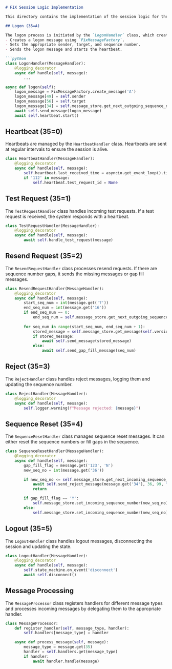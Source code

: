 
```markdown
# FIX Session Logic Implementation

This directory contains the implementation of the session logic for the FIX protocol. Below is a detailed explanation of how the code handles various session-related messages.

## Logon (35=A)

The logon process is initiated by the `LogonHandler` class, which creates and sends a logon message. The `logon` method in `FixEngine` handles the logon sequence:
- Creates a logon message using `FixMessageFactory`.
- Sets the appropriate sender, target, and sequence number.
- Sends the logon message and starts the heartbeat.

```python
class LogonHandler(MessageHandler):
    @logging_decorator
    async def handle(self, message):
        ...

async def logon(self):
    logon_message = FixMessageFactory.create_message('A')
    logon_message[49] = self.sender
    logon_message[56] = self.target
    logon_message[34] = self.message_store.get_next_outgoing_sequence_number()
    await self.send_message(logon_message)
    await self.heartbeat.start()
```

## Heartbeat (35=0)

Heartbeats are managed by the `HeartbeatHandler` class. Heartbeats are sent at regular intervals to ensure the session is alive.

```python
class HeartbeatHandler(MessageHandler):
    @logging_decorator
    async def handle(self, message):
        self.heartbeat.last_received_time = asyncio.get_event_loop().time()
        if '112' in message:
            self.heartbeat.test_request_id = None
```

## Test Request (35=1)

The `TestRequestHandler` class handles incoming test requests. If a test request is received, the system responds with a heartbeat.

```python
class TestRequestHandler(MessageHandler):
    @logging_decorator
    async def handle(self, message):
        await self.handle_test_request(message)
```

## Resend Request (35=2)

The `ResendRequestHandler` class processes resend requests. If there are sequence number gaps, it sends the missing messages or gap fill messages.

```python
class ResendRequestHandler(MessageHandler):
    @logging_decorator
    async def handle(self, message):
        start_seq_num = int(message.get('7'))
        end_seq_num = int(message.get('16'))
        if end_seq_num == 0:
            end_seq_num = self.message_store.get_next_outgoing_sequence_number() - 1
        
        for seq_num in range(start_seq_num, end_seq_num + 1):
            stored_message = self.message_store.get_message(self.version, self.sender, self.target, seq_num)
            if stored_message:
                await self.send_message(stored_message)
            else:
                await self.send_gap_fill_message(seq_num)
```

## Reject (35=3)

The `RejectHandler` class handles reject messages, logging them and updating the sequence number.

```python
class RejectHandler(MessageHandler):
    @logging_decorator
    async def handle(self, message):
        self.logger.warning(f"Message rejected: {message}")
```

## Sequence Reset (35=4)

The `SequenceResetHandler` class manages sequence reset messages. It can either reset the sequence numbers or fill gaps in the sequence.

```python
class SequenceResetHandler(MessageHandler):
    @logging_decorator
    async def handle(self, message):
        gap_fill_flag = message.get('123', 'N')
        new_seq_no = int(message.get('36'))

        if new_seq_no <= self.message_store.get_next_incoming_sequence_number():
            await self.send_reject_message(message.get('34'), 36, 99, "Sequence Reset attempted to decrease sequence number")
            return

        if gap_fill_flag == 'Y':
            self.message_store.set_incoming_sequence_number(new_seq_no)
        else:
            self.message_store.set_incoming_sequence_number(new_seq_no)
```

## Logout (35=5)

The `LogoutHandler` class handles logout messages, disconnecting the session and updating the state.

```python
class LogoutHandler(MessageHandler):
    @logging_decorator
    async def handle(self, message):
        self.state_machine.on_event('disconnect')
        await self.disconnect()
```

## Message Processing

The `MessageProcessor` class registers handlers for different message types and processes incoming messages by delegating them to the appropriate handler.

```python
class MessageProcessor:
    def register_handler(self, message_type, handler):
        self.handlers[message_type] = handler

    async def process_message(self, message):
        message_type = message.get(35)
        handler = self.handlers.get(message_type)
        if handler:
            await handler.handle(message)
```

